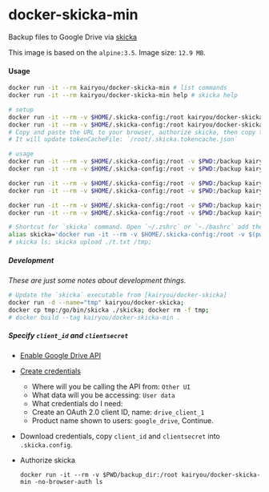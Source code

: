 # docker-skicka-min

Backup files to Google Drive via [skicka](https://github.com/google/skicka)

This image is based on the `alpine:3.5`.
Image size: `12.9 MB`.

#### Usage
```sh
docker run -it --rm kairyou/docker-skicka-min # list commands
docker run -it --rm kairyou/docker-skicka-min help # skicka help

# setup
docker run -it --rm -v $HOME/.skicka-config:/root kairyou/docker-skicka-min init # skicka init
docker run -it --rm -v $HOME/.skicka-config:/root kairyou/docker-skicka-min -no-browser-auth ls # authorize skicka
# Copy and paste the URL to your browser, authorize skicka, then copy the `verification code` from your browser to the terminal.
# It will update tokenCacheFile: `/root/.skicka.tokencache.json`

# usage
docker run -it --rm -v $HOME/.skicka-config:/root -v $PWD:/backup kairyou/docker-skicka-min ls / # list files
docker run -it --rm -v $HOME/.skicka-config:/root -v $PWD:/backup kairyou/docker-skicka-min mkdir /tmp # create folder

docker run -it --rm -v $HOME/.skicka-config:/root -v $PWD:/backup kairyou/docker-skicka-min upload ./test.txt /tmp/t.txt # upload file
docker run -it --rm -v $HOME/.skicka-config:/root -v $PWD:/backup kairyou/docker-skicka-min cat /tmp/t.txt # get file contents

docker run -it --rm -v $HOME/.skicka-config:/root -v $PWD:/backup kairyou/docker-skicka-min download /tmp/t.txt tmp.txt # download file to `/root` dir
docker run -it --rm -v $HOME/.skicka-config:/root -v $PWD:/backup kairyou/docker-skicka-min rm -r /tmp # remove file or folder

# Shortcut for `skicka` command. Open `~/.zshrc` or `~./bashrc` add the following:
alias skicka='docker run -it --rm -v $HOME/.skicka-config:/root -v $(pwd):/backup kairyou/docker-skicka-min'
# skicka ls; skicka upload ./t.txt /tmp;
```

##### Development
*These are just some notes about development things.*

```sh
# Update the `skicka` executable from [kairyou/docker-skicka]
docker run -d --name="tmp" kairyou/docker-skicka;
docker cp tmp:/go/bin/skicka ./skicka; docker rm -f tmp;
# docker build --tag kairyou/docker-skicka-min .
```

##### Specify `client_id` and `clientsecret`
- [Enable Google Drive API](https://console.developers.google.com/apis/api/drive.googleapis.com/overview)
- [Create credentials](https://console.developers.google.com/apis/credentials/wizard?api=drive.googleapis.com)
    - Where will you be calling the API from:  `Other UI`
    - What data will you be accessing: `User data`
    - What credentials do I need:
    - Create an OAuth 2.0 client ID, name: `drive_client_1`
    - Product name shown to users: `google_drive`, Continue.
- Download credentials, copy `client_id` and `clientsecret` into `.skicka.config`.
- Authorize skicka

  `docker run -it --rm -v $PWD/backup_dir:/root kairyou/docker-skicka-min -no-browser-auth ls`
